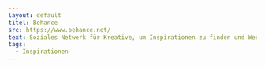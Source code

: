 ```yaml
---
layout: default
titel: Behance
src: https://www.behance.net/
text: Soziales Netwerk für Kreative, um Inspirationen zu finden und Werke zu teilen.
tags:
  - Inspirationen
---
```

